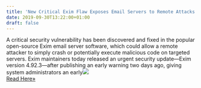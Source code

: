 ```yaml
---
title: 'New Critical Exim Flaw Exposes Email Servers to Remote Attacks — Patch Released'
date: 2019-09-30T13:22:00+01:00
draft: false
---
```


A critical security vulnerability has been discovered and fixed in the popular open-source Exim email server software, which could allow a remote attacker to simply crash or potentially execute malicious code on targeted servers. Exim maintainers today released an urgent security update—Exim version 4.92.3—after publishing an early warning two days ago, giving system administrators an early![](http://feeds.feedburner.com/~r/TheHackersNews/~4/PxDrcP8XycU)  
[Read Here»](https://thehackernews.com/2019/09/exim-email-security-vulnerability.html)